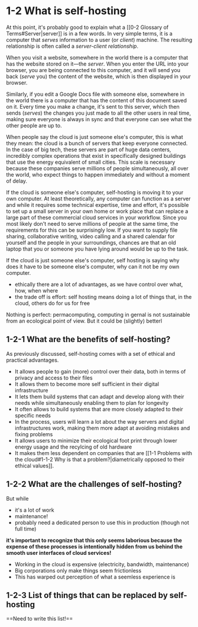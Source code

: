 # 1-2 What is self-hosting

At this point, it's probably good to explain what a [[0-2 Glossary of Terms#Server|server]] is in a few words. In very simple terms, it is a computer that *serves* information to a user (or *client*) machine. The resulting relationship is often called a *server-client relationship*.

When you visit a website, somewhere in the world there is a computer that has the website stored on it—the *server*. When you enter the URL into your browser, you are being connected to this computer, and it will send you back (*serve* you) the content of the website, which is then displayed in your browser.

Similarly, if you edit a Google Docs file with someone else, somewhere in the world there is a computer that has the content of this document saved on it. Every time you make a change, it's sent to this server, which then sends (*serves*) the changes you just made to all the other users in real time, making sure everyone is always in sync and that everyone can see what the other people are up to.

When people say the cloud is just someone else's computer, this is what they mean: the cloud is a bunch of servers that keep everyone connected. In the case of big tech, these servers are part of huge data centers, incredibly complex operations that exist in specifically designed buildings that use the energy equivalent of small cities. This scale is necessary because these companies serve millions of people simultaneously, all over the world, who expect things to happen immediately and without a moment of delay. 

If the cloud is someone else's computer, self-hosting is moving it to your own computer. At least theoretically, any computer can function as a server and while it requires some technical expertise, time and effort, it's possible to set up a small server in your own home or work place that can replace a large part of these commercial cloud services in your workflow. Since you most likely don't need to serve millions of people at the same time, the requirements for this can be surprisingly low. If you want to supply file sharing, collaborative writing, video calling and a shared calendar for yourself and the people in your surroundings, chances are that an old laptop that you or someone you have lying around would be up to the task.









If the cloud is just someone else's computer, self hosting is saying why does it have to be someone else's computer, why can it not be my own computer.
- ethically there are a lot of advantages, as we have control over what, how, when where
- the trade off is effort: self hosting means doing a lot of things that, in the cloud, others do for us for free

Nothing is perfect: permacomputing, computing in gernal is not sustainable from an ecological point of view. But it could be (slightly) betterl

## 1-2-1 What are the benefits of self-hosting?

As previously discussed, self-hosting comes with a set of ethical and practical advantages.

- It allows people to gain (more) control over their data, both in terms of privacy and access to their files
- It allows them to become more self sufficient in their digital infrastructure
- It lets them build systems that can adapt and develop along with their needs while simultaneously enabling them to plan for longevity
- It often allows to build systems that are more closely adapted to their specific needs
- In the process, users will learn a lot about the way servers and digital infrastructures work, making them more adapt at avoiding mistakes and fixing problems
- It allows users to minimize their ecological foot print through lower energy usage and the recylcing of old hardware
- It makes them less dependent on companies that are [[1-1 Problems with the cloud#1-1-2 Why is that a problem?|diametrically opposed to their ethical values]].

## 1-2-2 What are the challenges of self-hosting?

But while 



- it's a lot of work
- maintenance!
- probably need a dedicated person to use this in production (though not full time)

**it's important to recognize that this only seems laborious because the expense of these processes is intentionally hidden from us behind the smooth user interfaces of cloud services!**
- Working in the cloud is expensive (electricity, bandwidth, maintenance)
- Big corporations only make things seem frictionless
- This has warped out perception of what a seemless experience is

## 1-2-3 List of things that can be replaced by self-hosting

==Need to write this list!==
